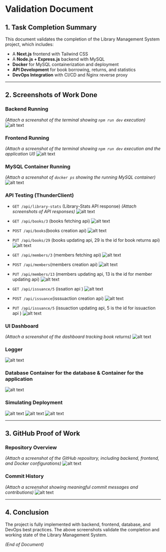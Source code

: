 # Validation Document

## 1. Task Completion Summary

This document validates the completion of the Library Management System project, which includes:
- A **Next.js** frontend with Tailwind CSS
- A **Node.js + Express.js** backend with MySQL
- **Docker** for MySQL containerization and deployment
- **API Development** for book borrowing, returns, and statistics
- **DevOps Integration** with CI/CD and Nginx reverse proxy

---

## 2. Screenshots of Work Done

### Backend Running
_(Attach a screenshot of the terminal showing `npm run dev` execution)_
![alt text](/Screenshots/image-2.png)

### Frontend Running
_(Attach a screenshot of the terminal showing `npm run dev` execution and the application UI)_
![alt text](2/Screenshots/image-1.png)


### MySQL Container Running
_(Attach a screenshot of `docker ps` showing the running MySQL container)_
![alt text](/Screenshots/image-3.png)

### API Testing (ThunderClient)
- `GET /api/library-stats` (Library-Stats API response)
_(Attach screenshots of API responses)_
![alt text](/Screenshots/image-4.png)



- `GET /api/books/3` (books fetching api)
![alt text](/Screenshots/image-5.png)

- `POST /api/books`(books creation api)
![alt text](/Screenshots/image-6.png)

- `PUT /api/books/29` (books updating api, 29 is the id for book returns api)
![alt text](/Screenshots/image-7.png)




- `GET /api/members/3` (members fetching api)
![alt text](/Screenshots/image-8.png)

- `POST /api/members`(members creation api)
![alt text](/Screenshots/image-9.png)

- `PUT /api/members/13` (members updating api, 13 is the id for member updating api)
![alt text](/Screenshots/image-10.png)



- `GET /api/issuance/5` (issation api )
![alt text](/Screenshots/image-11.png)

- `POST /api/issuance`(isssuaction creation api)
![alt text](/Screenshots/image-12.png)

- `PUT /api/issuance/5` (issuaction updating api, 5 is the id for issuaction api )
![alt text](/Screenshots/image-13.png)


### UI Dashboard
_(Attach a screenshot of the dashboard tracking book returns)_
![alt text](/Screenshots/image-14.png)


### Logger
![alt text](/Screenshots/logger.png)

### Database Container for the database & Container for the application
![alt text](/Screenshots/docker.png)

### Simulating Deployment 
![alt text](/Screenshots/ec2.png)
![alt text](/Screenshots/ec2-aws.png)
![alt text](/Screenshots/workflow.png)


---

## 3. GitHub Proof of Work

### Repository Overview
_(Attach a screenshot of the GitHub repository, including backend, frontend, and Docker configurations)_
![alt text](/Screenshots/image-15.png)

### Commit History
_(Attach a screenshot showing meaningful commit messages and contributions)_
![alt text](/Screenshots/image-16.png)

---

## 4. Conclusion

The project is fully implemented with backend, frontend, database, and DevOps best practices. The above screenshots validate the completion and working state of the Library Management System.

_(End of Document)_

